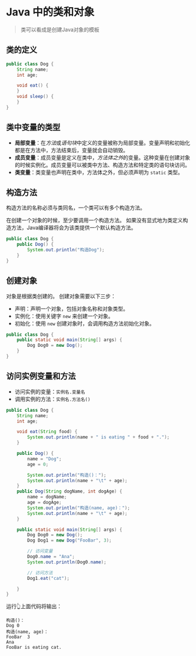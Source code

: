 # Java 中的类和对象

> 类可以看成是创建Java对象的模板

## 类的定义

```java
public class Dog {
    String name;
    int age;

    void eat() {
    }
    void sleep() {
    }
}
```

## 类中变量的类型

* **局部变量**：在*方法*或*语句块*中定义的变量被称为局部变量。变量声明和初始化都是在方法中，方法结束后，变量就会自动销毁。
* **成员变量**：成员变量是定义在类中，*方法体之外*的变量。这种变量在创建对象的时候实例化。成员变量可以被类中方法、构造方法和特定类的语句块访问。
* **类变量**：类变量也声明在类中，方法体之外，但必须声明为 `static` 类型。

## 构造方法

构造方法的名称必须与类同名，一个类可以有多个构造方法。

在创建一个对象的时候，至少要调用一个构造方法。
如果没有显式地为类定义构造方法，Java编译器将会为该类提供一个默认构造方法。

```java
public class Dog {
	public Dog() {
		System.out.println("构造Dog");
	}
}
```

## 创建对象

对象是根据类创建的。
创建对象需要以下三步：

* 声明：声明一个对象，包括对象名称和对象类型。
* 实例化：使用关键字 `new` 来创建一个对象。
* 初始化：使用 `new` 创建对象时，会调用构造方法初始化对象。

```java
public class Dog {
	public static void main(String[] args) {
		Dog Dog0 = new Dog();
	}
}
```

## 访问实例变量和方法

* 访问实例的变量：`实例名.变量名`
* 调用实例的方法：`实例名.方法名()`

```java
public class Dog {
	String name;
	int age;

	void eat(String food) {
		System.out.println(name + " is eating " + food + ".");
	}

	public Dog() {
		name = "Dog";
		age = 0;

		System.out.println("构造()：");
		System.out.println(name + "\t" + age);
	}
	public Dog(String dogName, int dogAge) {
		name = dogName;
		age = dogAge;
		System.out.println("构造(name, age)：");
		System.out.println(name + "\t" + age);
	}

	public static void main(String[] args) {
		Dog Dog0 = new Dog();
		Dog Dog1 = new Dog("FooBar", 3);

		// 访问变量 
		Dog0.name = "Ana";
		System.out.println(Dog0.name);

		// 访问方法
		Dog1.eat("cat");

	}
}
```

运行👆上面代码将输出：

```
构造()：
Dog	0
构造(name, age)：
FooBar	3
Ana
FooBar is eating cat.
```

